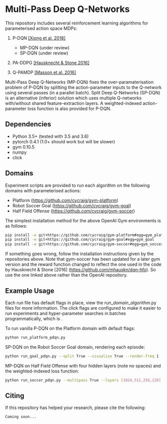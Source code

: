 #  Multi-Pass Deep Q-Networks

This repository includes several reinforcement learning algorithms for parameterised action space MDPs:

1. P-DQN [[Xiong et al. 2018]](https://arxiv.org/abs/1810.06394)

    - MP-DQN (under review)
    - SP-DQN (under review)
   
2. PA-DDPG [[Hausknecht & Stone 2016]](https://arxiv.org/abs/1511.04143)
3. Q-PAMDP [[Masson et al. 2016]](https://arxiv.org/abs/1509.01644)

Multi-Pass Deep Q-Networks (MP-DQN) fixes the over-paramaterisation problem of P-DQN by splitting the action-parameter inputs to the Q-network using several passes (in a parallel batch). Split Deep Q-Networks (SP-DQN) is an alternative (inferior) solution which uses multiple Q-networks with/without shared feature-extraction layers. A weighted-indexed action-parameter loss function is also provided for P-DQN.

## Dependencies

- Python 3.5+ (tested with 3.5 and 3.6)
- pytorch 0.4.1 (1.0+ should work but will be slower)
- gym 0.10.5
- numpy
- click

## Domains


Experiment scripts are provided to run each algorithm on the following domains with parameterised actions:

- Platform (https://github.com/cycraig/gym-platform)
- Robot Soccer Goal (https://github.com/cycraig/gym-goal)
- Half Field Offense (https://github.com/cycraig/gym-soccer)

The simplest installation method for the above OpenAI Gym environments is as follows:
```bash
pip install -e git+https://github.com/cycraig/gym-platform#egg=gym_platform
pip install -e git+https://github.com/cycraig/gym-goal#egg=gym_goal
pip install -e git+https://github.com/cycraig/gym-soccer#egg=gym_soccer 
```

If something goes wrong, follow the installation instructions given by the repositories above. Note that gym-soccer has been updated for a later gym version and the reward function changed to reflect the one used in the code by Hausknecht & Stone [2016] (https://github.com/mhauskn/dqn-hfo). So use the one linked above rather than the OpenAI repository.

## Example Usage

Each run file has default flags in place, view the run_*domain*_*algorithm*.py files for more information. The click flags are configured to make it easier to run experiments and hyper-parameter searches in batches programmatically, which is . 

To run vanilla P-DQN on the Platform domain with default flags:
```bash
python run_platform_pdqn.py 
```

SP-DQN on the Robot Soccer Goal domain, rendering each episode:
```bash
python run_goal_pdqn.py --split True --visualise True --render-freq 1
```

MP-DQN on Half Field Offense with four hidden layers (note no spaces) and the weighted-indexed loss function:
```bash
python run_soccer_pdqn.py --multipass True --layers [1024,512,256,128] --weighted True --indexed True
```

## Citing
If this repository has helped your research, please cite the following:


    Coming soon...
